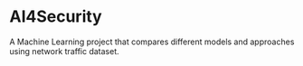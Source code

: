 # AI4Security
A Machine Learning project that compares different models and approaches using network traffic dataset.

